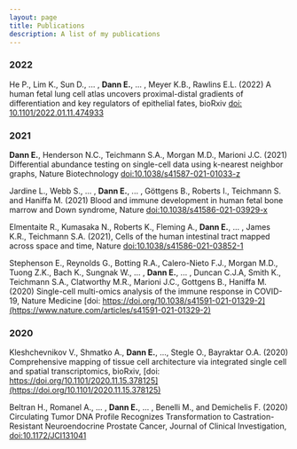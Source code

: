 ```yaml
---
layout: page
title: Publications
description: A list of my publications
---
```


### 2022

He P., Lim K., Sun D., ... , **Dann E.**, ... , Meyer K.B., Rawlins E.L. (2022) A human fetal lung cell atlas uncovers proximal-distal gradients of differentiation and key regulators of epithelial fates, bioRxiv [doi: 10.1101/2022.01.11.474933](https://doi.org/10.1101/2022.01.11.474933)

### 2021

**Dann E.**, Henderson N.C., Teichmann S.A., Morgan M.D., Marioni J.C. (2021) Differential abundance testing on single-cell data using k-nearest neighbor graphs, Nature Biotechnology [doi:10.1038/s41587-021-01033-z](https://www.nature.com/articles/s41587-021-01033-z)

Jardine L., Webb S., ... , **Dann E.**, ... , Göttgens B., Roberts I., Teichmann S. and Haniffa M. (2021) Blood and immune development in human fetal bone marrow and Down syndrome, Nature [doi:10.1038/s41586-021-03929-x](https://doi.org/10.1038/s41586-021-03929-x)

Elmentaite R., Kumasaka N., Roberts K., Fleming A., **Dann E.**, ... , James K.R., Teichmann S.A. (2021), Cells of the human intestinal tract mapped across space and time, Nature [doi:10.1038/s41586-021-03852-1](https://www.nature.com/articles/s41586-021-03852-1)

Stephenson E., Reynolds G., Botting R.A., Calero-Nieto F.J., Morgan M.D., Tuong Z.K., Bach K., Sungnak W., ... , **Dann E.**, ... , Duncan C.J.A, Smith K., Teichmann S.A., Clatworthy M.R., Marioni J.C., Gottgens B., Haniffa M. (2020) Single-cell multi-omics analysis of the immune response in COVID-19, Nature Medicine [doi: https://doi.org/10.1038/s41591-021-01329-2](https://www.nature.com/articles/s41591-021-01329-2)

### 2020

Kleshchevnikov V., Shmatko A., **Dann E.**, ..., Stegle O.,  Bayraktar O.A. (2020) Comprehensive mapping of tissue cell architecture via integrated single cell and spatial transcriptomics, bioRxiv, [doi: https://doi.org/10.1101/2020.11.15.378125](https://doi.org/10.1101/2020.11.15.378125)

Beltran H., Romanel A., ... , **Dann E.**, ... , Benelli M., and Demichelis F. (2020) Circulating Tumor DNA Profile Recognizes Transformation to Castration-Resistant Neuroendocrine Prostate Cancer, Journal of Clinical Investigation, [doi:10.1172/JCI131041](https://www.jci.org/articles/view/131041)


